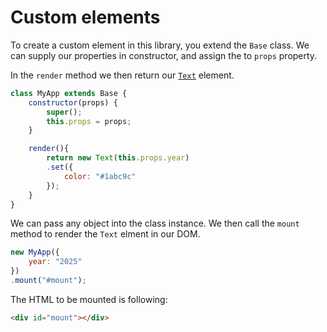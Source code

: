 # Custom elements

To create a custom element in this library, you extend the ```Base``` class. 
We can supply our properties in constructor, and assign the to ```props``` property.

In the ```render``` method we then return our [```Text```](../elements/text.md) element.

```js
class MyApp extends Base {
    constructor(props) {
        super();
        this.props = props;
    }

    render(){
        return new Text(this.props.year)
        .set({
            color: "#1abc9c"
        });
    }   
}
```

We can pass any object into the class instance. We then call the ```mount``` method to render the ```Text``` elment in our DOM.

```js
new MyApp({
    year: "2025"
})
.mount("#mount");
```

The HTML to be mounted is following:

```html
<div id="mount"></div>
```


<!---Book se dnes ozve-->